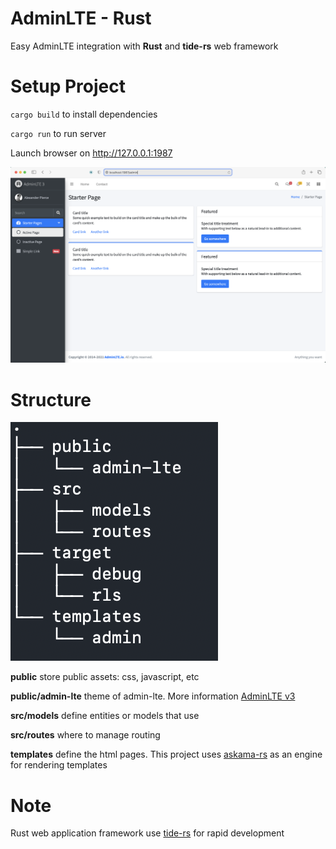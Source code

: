 # AdminLTE - Rust

Easy AdminLTE integration with **Rust** and **tide-rs** web framework

# Setup Project

`cargo build` to install dependencies

`cargo run` to run server

Launch browser on http://127.0.0.1:1987

![AdminLTE html](./screenshots/result.png)

# Structure

![Structure App](./screenshots/structure.png)



**public** store public assets: css, javascript, etc

**public/admin-lte** theme of admin-lte. More information [AdminLTE v3](https://adminlte.io/themes/v3/)

**src/models** define entities or models that use

**src/routes** where to manage routing

**templates** define the html pages. This project uses [askama-rs](https://github.com/djc/askama) as an engine for rendering templates

# Note

Rust web application framework use [tide-rs](https://github.com/http-rs/tide) for rapid development

